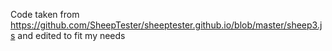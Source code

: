 Code taken from https://github.com/SheepTester/sheeptester.github.io/blob/master/sheep3.js and edited to fit my needs